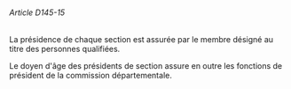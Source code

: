###### Article D145-15

La présidence de chaque section est assurée par le membre désigné au titre des personnes qualifiées.

Le doyen d'âge des présidents de section assure en outre les fonctions de président de la commission départementale.

